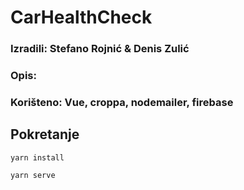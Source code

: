 # CarHealthCheck

### Izradili: Stefano Rojnić & Denis Zulić
### Opis:
### Korišteno: Vue, croppa, nodemailer, firebase

## Pokretanje
```
yarn install
```

```
yarn serve
```



